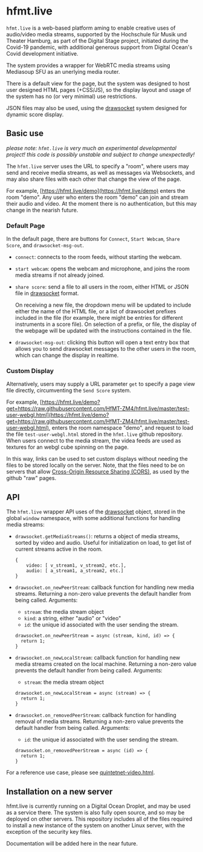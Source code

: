 
# hfmt.live
`hfmt.live` is a web-based platform aming to enable creative uses of audio/video media streams, supported by the Hochschule für Musik und Theater Hamburg, as part of the Digital Stage project, initiated during the Covid-19 pandemic, with additional generous support from Digital Ocean's Covid development initiative.

The system provides a wrapper for WebRTC media streams using Mediasoup SFU as an unerlying media router.

There is a default view for the page, but the system was designed to host user designed HTML pages (+CSS/JS), so the display layout and usage of the system has no (or very minimal) use restrictions.

JSON files may also be used, using the [drawsocket](https://github.com/HfMT-ZM4/drawsocket) system designed for dynamic score display.

## Basic use
*please note: `hfmt.live` is very much an experimental developmental project! this code is possibly unstable and subject to change unexpectedly!*

The `hfmt.live` server uses the URL to specify a "room", where users may send and receive media streams, as well as messages via Websockets, and may also share files with each other that change the view of the page.

For example, [https://hfmt.live/demo](https://hfmt.live/demo) enters the room "demo". Any user who enters the room "demo" can join and stream their audio and video. At the moment there is no authentication, but this may change in the nearish future.

### Default Page
In the default page, there are buttons for `Connect`, `Start Webcam`, `Share Score`, and `drawsocket-msg-out`.

* `connect`: connects to the room feeds, without starting the webcam.
* `start webcam`: opens the webcam and microphone, and joins the room media streams if not already joined.
* `share score`: send a file to all users in the room, either HTML or JSON file in [drawsocket](https://github.com/HfMT-ZM4/drawsocket) format. 
  
  On receiving a new file, the dropdown menu will be updated to include either the name of the HTML file, or a list of drawsocket prefixes included in the file (for example, there might be entries for different instruments in a score file). On selection of a prefix, or file, the display of the webpage will be updated with the instructions contained in the file.

* `drawsocket-msg-out`: clicking this button will open a text entry box that allows you to send drawsocket messages to the other users in the room, which can change the display in realtime.

### Custom Display

Alternatively, users may supply a URL parameter `get` to specify a page view file directly, circumventing the `Send Score` system.

For example, [https://hfmt.live/demo?get=https://raw.githubusercontent.com/HfMT-ZM4/hfmt.live/master/test-user-webgl.html](https://hfmt.live/demo?get=https://raw.githubusercontent.com/HfMT-ZM4/hfmt.live/master/test-user-webgl.html), enters the room namespace "demo", and request to load the file `test-user-webgl.html` stored in the `hfmt.live` github repository. When users connect to the media stream, the videa feeds are used as textures for an webgl cube spinning on the page.

In this way, links can be used to set custom displays without needing the files to be stored locally on the server. Note, that the files need to be on servers that allow [Cross-Origin Resource Sharing (CORS)](https://developer.mozilla.org/en-US/docs/Web/HTTP/CORS), as used by the github "raw" pages.

## API

The `hfmt.live` wrapper API uses of the [drawsocket](https://github.com/HfMT-ZM4/drawsocket) object, stored in the global `window` namespace, with some additional functions for handling media streams:

* `drawsocket.getMediaStreams()`: returns a object of media streams, sorted by video and audio. Useful for initialization on load, to get list of current streams active in the room.
    ```
    {
        video: [ v_stream1, v_stream2, etc.],
        audio: [ a_stream1, a_stream2, etc.]        
    }
    ```
* `drawsocket.on_newPeerStream`: callback function for handling new media streams. Returning a non-zero value prevents the default handler from being called. Arguments:
  * `stream`: the media stream object
  * `kind`: a string, either "audio" or "video"
  * `id`: the unique id associated with the user sending the stream.
 
  ```
  drawsocket.on_newPeerStream = async (stream, kind, id) => {
    return 1;
  }
  ```

* `drawsocket.on_newLocalStream`: callback function for handling new media streams created on the local machine. Returning a non-zero value prevents the default handler from being called. Arguments:
  * `stream`: the media stream object
  ```
  drawsocket.on_newLocalStream = async (stream) => {
    return 1;
  }
  ```

* `drawsocket.on_removedPeerStream`: callback function for handling removal of media streams. Returning a non-zero value prevents the default handler from being called. Arguments:
  * `id`: the unique id associated with the user sending the stream.
  ```
  drawsocket.on_removedPeerStream = async (id) => {
    return 1;
  }
  ```

For a reference use case, please see [quintetnet-video.html](https://github.com/HfMT-ZM4/hfmt.live/blob/master/quintetnet-video.html).

## Installation on a new server

hfmt.live is currently running on a Digital Ocean Droplet, and may be used as a service there. The system is also fully open source, and so may be deployed on other servers. This repository includes all of the files required to install a new instance of the system on another Linux server, with the exception of the security key files. 

Documentation will be added here in the near future.


